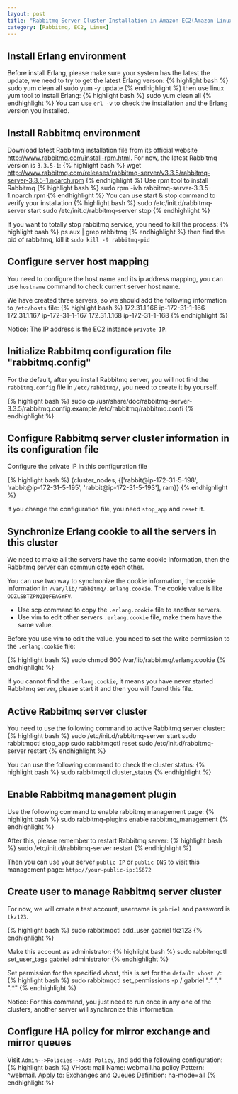 ```yaml
---
layout: post
title: "Rabbitmq Server Cluster Installation in Amazon EC2(Amazon Linux AMI)"
category: [Rabbitmq, EC2, Linux]
---
```


## Install Erlang environment
Before install Erlang, please make sure your system has the latest the update, we need to try to get the latest Erlang verson:
{% highlight bash %}
sudo yum clean all
sudo yum -y update
{% endhighlight %}
then use linux yum tool to install Erlang:
{% highlight bash %}
sudo yum clean all
{% endhighlight %}
You can use `erl -v` to check the installation and the Erlang version you installed.

## Install Rabbitmq environment
Download latest Rabbitmq installation file from its official website http://www.rabbitmq.com/install-rpm.html. For now, the latest Rabbitmq version is `3.3.5-1`:
{% highlight bash %}
wget http://www.rabbitmq.com/releases/rabbitmq-server/v3.3.5/rabbitmq-server-3.3.5-1.noarch.rpm
{% endhighlight %}
Use rpm tool to install Rabbitmq
{% highlight bash %}
sudo rpm -ivh rabbitmq-server-3.3.5-1.noarch.rpm
{% endhighlight %}
You can use start & stop command to verify your installation
{% highlight bash %}
sudo /etc/init.d/rabbitmq-server start
sudo /etc/init.d/rabbitmq-server stop
{% endhighlight %}

If you want to totally stop rabbitmq service, you need to kill the process:
{% highlight bash %}
ps aux | grep rabbitmq
{% endhighlight %}
then find the pid of rabbitmq, kill it `sudo kill -9 rabbitmq-pid`

## Configure server host mapping

You need to configure the host name and its ip address mapping, you can use `hostname` command to check current server host name.

We have created three servers, so we should add the following information to `/etc/hosts` file:
{% highlight bash %}
172.31.1.166 ip-172-31-1-166
172.31.1.167 ip-172-31-1-167
172.31.1.168 ip-172-31-1-168
{% endhighlight %}

Notice: The IP address is the EC2 instance `private IP`.

## Initialize Rabbitmq configuration file "rabbitmq.config"

For the default, after you install Rabbitmq server, you will not find the `rabbitmq.config` file in `/etc/rabbitmq/`, you need to create it by yourself.

{% highlight bash %}
sudo cp /usr/share/doc/rabbitmq-server-3.3.5/rabbitmq.config.example /etc/rabbitmq/rabbitmq.confi
{% endhighlight %}

## Configure Rabbitmq server cluster information in its configuration file

Configure the private IP in this configuration file

{% highlight bash %}
{cluster_nodes, {['rabbit@ip-172-31-5-198', 'rabbit@ip-172-31-5-195', 'rabbit@ip-172-31-5-193'], ram}}
{% endhighlight %}

if you change the configuration file, you need `stop_app` and `reset` it.

## Synchronize Erlang cookie to all the servers in this cluster
We need to make all the servers have the same cookie information, then the Rabbitmq server can communicate each other.

You can use two way to synchronize the cookie information, the cookie information in `/var/lib/rabbitmq/.erlang.cookie`. The cookie value is like `ODZLSBTZPNQIQFEAGYFV`.

* Use scp command to copy the `.erlang.cookie` file to another servers.
* Use vim to edit other servers `.erlang.cookie` file, make them have the same value.

Before you use vim to edit the value, you need to set the write permission to the `.erlang.cookie` file:

{% highlight bash %}
sudo chmod 600 /var/lib/rabbitmq/.erlang.cookie
{% endhighlight %}

If you cannot find the `.erlang.cookie`, it means you have never started Rabbitmq server, please start it and then you will found this file.

## Active Rabbitmq server cluster

You need to use the following command to active Rabbitmq server cluster:
{% highlight bash %}
sudo /etc/init.d/rabbitmq-server start
sudo rabbitmqctl stop_app
sudo rabbitmqctl reset
sudo /etc/init.d/rabbitmq-server restart
{% endhighlight %}

You can use the following command to check the cluster status:
{% highlight bash %}
sudo rabbitmqctl cluster_status
{% endhighlight %}


## Enable Rabbitmq management plugin
Use the following command to enable rabbitmq management page:
{% highlight bash %}
sudo rabbitmq-plugins enable rabbitmq_management
{% endhighlight %}

After this, please remember to restart Rabbitmq server:
{% highlight bash %}
sudo /etc/init.d/rabbitmq-server restart
{% endhighlight %}

Then you can use your server `public IP` or `public DNS` to visit this management page: `http://your-public-ip:15672`

## Create user to manage Rabbitmq server cluster
For now, we will create a test account, username is `gabriel` and password is `tkz123`.

{% highlight bash %}
sudo rabbitmqctl add_user gabriel tkz123
{% endhighlight %}

Make this account as administrator:
{% highlight bash %}
sudo rabbitmqctl set_user_tags gabriel administrator
{% endhighlight %}

Set permission for the specified vhost, this is set for the `default vhost /`:
{% highlight bash %}
sudo rabbitmqctl set_permissions -p / gabriel ".*" ".*" ".*"
{% endhighlight %}

Notice: For this command, you just need to run once in any one of the clusters, another server will synchronize this information. 

## Configure HA policy for mirror exchange and mirror queues
Visit `Admin-->Policies-->Add Policy`, and add the following configuration:
{% highlight bash %}
VHost: mail
Name: webmail.ha.policy
Pattern: ^webmail\.
Apply to: Exchanges and Queues
Definition: ha-mode=all
{% endhighlight %}
